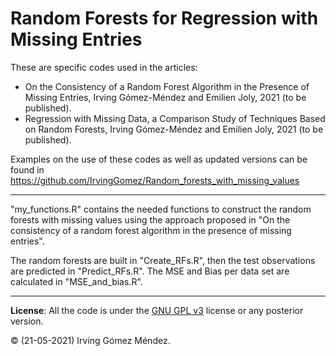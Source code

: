 # Random Forests for Regression with Missing Entries
These are specific codes used in the articles:

* On the Consistency of a Random Forest Algorithm in the Presence of Missing Entries, Irving Gómez-Méndez and Emilien Joly, 2021 (to be published).
* Regression with Missing Data, a Comparison Study of Techniques Based on Random Forests, Irving Gómez-Méndez and Emilien Joly, 2021 (to be published).

Examples on the use of these codes as well as updated versions can be found in https://github.com/IrvingGomez/Random_forests_with_missing_values

---
"my_functions.R" contains the needed functions to construct the random forests with missing values using the approach proposed in "On the consistency of a random forest algorithm in the presence of missing entries".

The random forests are built in "Create_RFs.R", then the test observations are predicted in "Predict_RFs.R". The MSE and Bias per data set are calculated in "MSE_and_bias.R".

---
**License**: All the code is under the [GNU GPL v3](https://www.gnu.org/licenses/gpl.html) license or any posterior version.

:copyright: (21-05-2021) Irving Gómez Méndez.